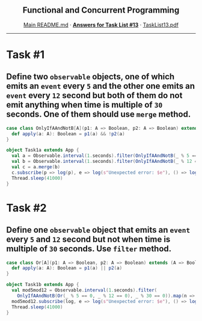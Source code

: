 <br />
<p align="center">
  <h2 align="center">Functional and Concurrent Programming</h2>
  <p align="center">
    <a href="../README.md">Main README.md</a>
    ·
    <a href="./README.md"><strong>Answers for Task List #13</strong></a>
    ·
    <a href="./tasklist13.pdf">TaskList13.pdf</a>
  </p>
</p>

---

# **Task #1**

## Define **two** `observable` objects, one of which emits an `event` every `5` and the other one emits an `event` every `12` second but both of them do not emit anything when time is multiple of `30` seconds. One of them should use `merge` method.

```scala
case class OnlyIfAAndNotB[A](p1: A => Boolean, p2: A => Boolean) extends (A => Boolean) {
  def apply(a: A): Boolean = p1(a) && !p2(a)
}

object Task1a extends App {
  val a = Observable.interval(1.seconds).filter(OnlyIfAAndNotB(_ % 5 == 0, _ % 30 == 0)).map(n => s"[Mod 5]: $n")
  val b = Observable.interval(1.seconds).filter(OnlyIfAAndNotB(_ % 12 == 0, _ % 30 == 0)).map(n => s"[Mod 12]: $n")
  val c = a.merge(b)
  c.subscribe(p => log(p), e => log(s"Unexpected error: $e"), () => log("No more modulo (% 5) or (% 12)."))
  Thread.sleep(41000)
}
```

# **Task #2**

## Define **one** `observable` object that emits an `event` every `5` and `12` second but not when time is multiple of `30` seconds. Use `filter` method.

```scala
case class Or[A](p1: A => Boolean, p2: A => Boolean) extends (A => Boolean) {
  def apply(a: A): Boolean = p1(a) || p2(a)
}

object Task1b extends App {
  val mod5mod12 = Observable.interval(1.seconds).filter(
    OnlyIfAAndNotB(Or(_ % 5 == 0, _ % 12 == 0), _ % 30 == 0)).map(n => s"$n")
  mod5mod12.subscribe(log, e => log(s"Unexpected error: $e"), () => log("No more modulo (% 5) or (% 12)."))
  Thread.sleep(41000)
}
```
